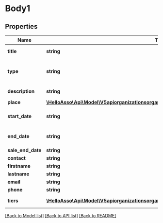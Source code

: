# Body1

## Properties
Name | Type | Description | Notes
------------ | ------------- | ------------- | -------------
**title** | **string** | The event name, it will be used to create the slug | 
**type** | **string** | Free text to describe the type of event. &#x60;/api/values/form/event/types&#x60; can be used for preset types | 
**description** | **string** | A free text to describe the event | [optional] 
**place** | [**\HelloAsso\Api\Model\V5apiorganizationsorganizationSlugformseventsactionquickcreatePlace**](V5apiorganizationsorganizationSlugformseventsactionquickcreatePlace.md) |  | [optional] 
**start_date** | **string** | If setting a date, for a one day event use, startDate and set endDate to null. | [optional] 
**end_date** | **string** | If setting a date, for a one day event use, startDate and set endDate to null. | [optional] 
**sale_end_date** | **string** |  | [optional] 
**contact** | **string** |  | [optional] 
**firstname** | **string** |  | [optional] 
**lastname** | **string** |  | [optional] 
**email** | **string** |  | [optional] 
**phone** | **string** |  | [optional] 
**tiers** | [**\HelloAsso\Api\Model\V5apiorganizationsorganizationSlugformseventsactionquickcreateTiers[]**](V5apiorganizationsorganizationSlugformseventsactionquickcreateTiers.md) | List of tiers “Tarifs”. Required at least one | 

[[Back to Model list]](../../README.md#documentation-for-models) [[Back to API list]](../../README.md#documentation-for-api-endpoints) [[Back to README]](../../README.md)

